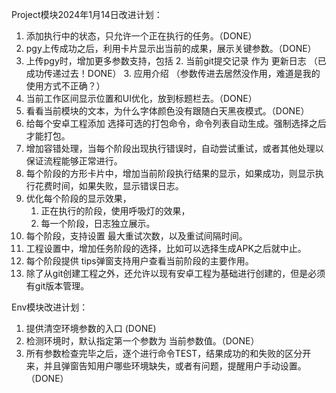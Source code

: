 Project模块2024年1月14日改进计划：

1. 添加执行中的状态，只允许一个正在执行的任务。（DONE）
2. pgy上传成功之后，利用卡片显示出当前的成果，展示关键参数。（DONE）
3. 上传pgy时，增加更多参数支持，包括
   2. 当前git提交记录 作为 更新日志  （已成功传递过去！DONE）
   3. 应用介绍   （参数传进去居然没作用，难道是我的使用方式不正确？）
4. 当前工作区间显示位置和UI优化，放到标题栏去。（DONE）
5. 看看当前模块的文本，为什么字体颜色没有跟随白天黑夜模式。（DONE）
6. 给每个安卓工程添加 选择可选的打包命令，命令列表自动生成。强制选择之后才能打包。
7. 增加容错处理，当每个阶段出现执行错误时，自动尝试重试，或者其他处理以保证流程能够正常进行。
8. 每个阶段的方形卡片中，增加当前阶段执行结果的显示，如果成功，则显示执行花费时间，如果失败，显示错误日志。
9. 优化每个阶段的显示效果，
   1. 正在执行的阶段，使用呼吸灯的效果，
   2. 每一个阶段，日志独立展示。
10. 每个阶段，支持设置 最大重试次数，以及重试间隔时间。
11. 工程设置中，增加任务阶段的选择，比如可以选择生成APK之后就中止。
12. 每个阶段提供 tips弹窗支持用户查看当前阶段的主要作用。
13. 除了从git创建工程之外，还允许以现有安卓工程为基础进行创建的，但是必须有git版本管理。



Env模块改进计划：

1. 提供清空环境参数的入口 (DONE)
2. 检测环境时，默认指定第一个参数为 当前参数值。（DONE）
3. 所有参数检查完毕之后，逐个进行命令TEST，结果成功的和失败的区分开来，并且弹窗告知用户哪些环境缺失，或者有问题，提醒用户手动设置。（DONE）









